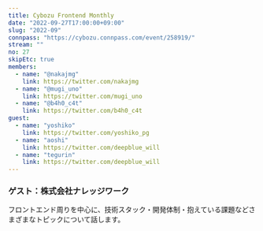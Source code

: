 ```yaml
---
title: Cybozu Frontend Monthly
date: "2022-09-27T17:00:00+09:00"
slug: "2022-09"
connpass: "https://cybozu.connpass.com/event/258919/"
stream: ""
no: 27
skipEtc: true
members:
  - name: "@nakajmg"
    link: https://twitter.com/nakajmg
  - name: "@mugi_uno"
    link: https://twitter.com/mugi_uno
  - name: "@b4h0_c4t"
    link: https://twitter.com/b4h0_c4t
guest:
  - name: "yoshiko"
    link: https://twitter.com/yoshiko_pg
  - name: "aoshi"
    link: https://twitter.com/deepblue_will
  - name: "tegurin"
    link: https://twitter.com/deepblue_will
---
```


### ゲスト：株式会社ナレッジワーク

フロントエンド周りを中心に、技術スタック・開発体制・抱えている課題などさまざまなトピックについて話します。
